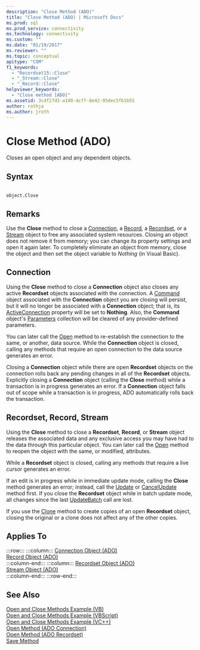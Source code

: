 ```yaml
---
description: "Close Method (ADO)"
title: "Close Method (ADO) | Microsoft Docs"
ms.prod: sql
ms.prod_service: connectivity
ms.technology: connectivity
ms.custom: ""
ms.date: "01/19/2017"
ms.reviewer: ""
ms.topic: conceptual
apitype: "COM"
f1_keywords: 
  - "Recordset15::Close"
  - "_Stream::Close"
  - "_Record::Close"
helpviewer_keywords: 
  - "Close method [ADO]"
ms.assetid: 3cdf27d1-a180-4cff-8e42-95dec5fb1b55
author: rothja
ms.author: jroth
---
```

# Close Method (ADO)
Closes an open object and any dependent objects.  
  
## Syntax  
  
```  
  
object.Close  
```  
  
## Remarks  
 Use the **Close** method to close a [Connection](./connection-object-ado.md), a [Record](./record-object-ado.md), a [Recordset](./recordset-object-ado.md), or a [Stream](./stream-object-ado.md) object to free any associated system resources. Closing an object does not remove it from memory; you can change its property settings and open it again later. To completely eliminate an object from memory, close the object and then set the object variable to *Nothing* (in Visual Basic).  
  
## Connection  
 Using the **Close** method to close a **Connection** object also closes any active **Recordset** objects associated with the connection. A [Command](./command-object-ado.md) object associated with the **Connection** object you are closing will persist, but it will no longer be associated with a **Connection** object; that is, its [ActiveConnection](./activeconnection-property-ado.md) property will be set to **Nothing**. Also, the **Command** object's [Parameters](./parameters-collection-ado.md) collection will be cleared of any provider-defined parameters.  
  
 You can later call the [Open](./open-method-ado-connection.md) method to re-establish the connection to the same, or another, data source. While the **Connection** object is closed, calling any methods that require an open connection to the data source generates an error.  
  
 Closing a **Connection** object while there are open **Recordset** objects on the connection rolls back any pending changes in all of the **Recordset** objects. Explicitly closing a **Connection** object (calling the **Close** method) while a transaction is in progress generates an error. If a **Connection** object falls out of scope while a transaction is in progress, ADO automatically rolls back the transaction.  
  
## Recordset, Record, Stream  
 Using the **Close** method to close a **Recordset**, **Record**, or **Stream** object releases the associated data and any exclusive access you may have had to the data through this particular object. You can later call the [Open](./open-method-ado-recordset.md) method to reopen the object with the same, or modified, attributes.  
  
 While a **Recordset** object is closed, calling any methods that require a live cursor generates an error.  
  
 If an edit is in progress while in immediate update mode, calling the **Close** method generates an error; instead, call the [Update](./update-method.md) or [CancelUpdate](./cancelupdate-method-ado.md) method first. If you close the **Recordset** object while in batch update mode, all changes since the last [UpdateBatch](./updatebatch-method.md) call are lost.  
  
 If you use the [Clone](./clone-method-ado.md) method to create copies of an open **Recordset** object, closing the original or a clone does not affect any of the other copies.  
  
## Applies To  

:::row:::
    :::column:::
        [Connection Object (ADO)](./connection-object-ado.md)  
        [Record Object (ADO)](./record-object-ado.md)  
    :::column-end:::
    :::column:::
        [Recordset Object (ADO)](./recordset-object-ado.md)  
        [Stream Object (ADO)](./stream-object-ado.md)  
    :::column-end:::
:::row-end:::

## See Also  
 [Open and Close Methods Example (VB)](./open-and-close-methods-example-vb.md)   
 [Open and Close Methods Example (VBScript)](./open-and-close-methods-example-vbscript.md)   
 [Open and Close Methods Example (VC++)](./open-and-close-methods-example-vc.md)   
 [Open Method (ADO Connection)](./open-method-ado-connection.md)   
 [Open Method (ADO Recordset)](./open-method-ado-recordset.md)   
 [Save Method](./save-method.md)